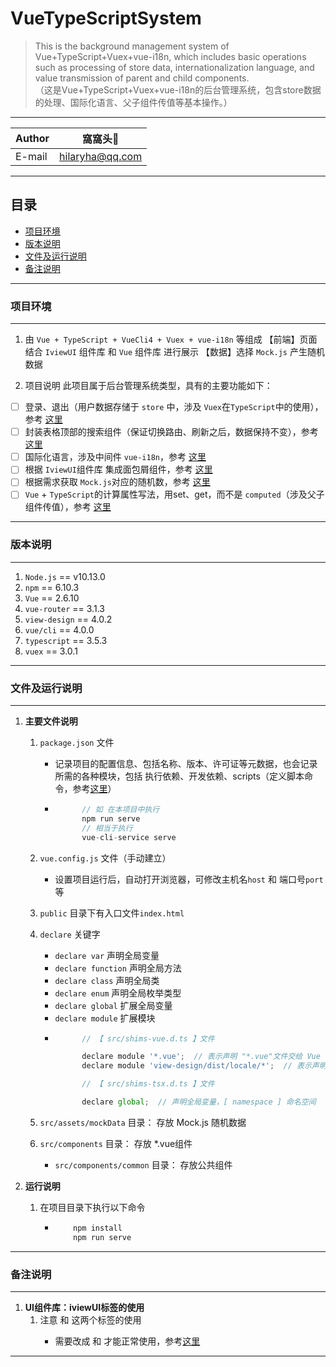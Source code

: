 # VueTypeScriptSystem
> This is the background management system of Vue+TypeScript+Vuex+vue-i18n, which includes basic operations such as processing of store data, internationalization language, and value transmission of parent and child components.  
（这是Vue+TypeScript+Vuex+vue-i18n的后台管理系统，包含store数据的处理、国际化语言、父子组件传值等基本操作。）

****
	
|Author|窩窩头:panda_face:|
|---|---
|E-mail|hilaryha@qq.com

****
## 目录
* [项目环境](#项目环境)
* [版本说明](#版本说明)
* [文件及运行说明](#文件及运行说明)
* [备注说明](#备注说明)

*****
### 项目环境
-----
1. 由 `Vue + TypeScript + VueCli4 + Vuex + vue-i18n` 等组成
  【前端】页面结合 `IviewUI` 组件库 和 `Vue` 组件库 进行展示
  【数据】选择 `Mock.js` 产生随机数据 

2. 项目说明
  此项目属于后台管理系统类型，具有的主要功能如下：  
  - [ ] 登录、退出（用户数据存储于 `store` 中，涉及 `Vuex`在`TypeScript`中的使用），参考 [这里](https://blog.csdn.net/weixin_42512937/article/details/103008382 "Vue + Vuex 存储本地数据 并 保证刷新不丢失")
  - [ ] 封装表格顶部的搜索组件（保证切换路由、刷新之后，数据保持不变），参考 [这里](https://blog.csdn.net/weixin_42512937/article/details/103008382 "Vue + Vuex 存储本地数据 并 保证刷新不丢失")
  - [ ] 国际化语言，涉及中间件 `vue-i18n`，参考 [这里](https://blog.csdn.net/weixin_42512937/article/details/103040311 "Vue + VueCli3 + TypeScript + IviewUI + Vuex， 实现国际化，即切换语言")
  - [ ] 根据 `IviewUI`组件库 集成面包屑组件，参考 [这里](https://blog.csdn.net/weixin_42512937/article/details/102971409 "Vue 之 VueCli3+TypeScript+IviewUI组件库，集成面包屑组件（根据路由菜单改变）")
  - [ ] 根据需求获取 `Mock.js`对应的随机数，参考 [这里](https://blog.csdn.net/weixin_42512937/article/details/102971496 "Vue 之 VueCli3 + TypeScript +IviewUI组件库，获取Mock.js随机数据（使用Mock.mock回调函数）")
  - [ ] `Vue` + `TypeScript`的计算属性写法，用set、get，而不是 `computed`（涉及父子组件传值），参考 [这里](https://blog.csdn.net/weixin_42512937/article/details/103051983 "Vue + TypeScript + VueCli3+ 通过set、get 获取计算属性，并用set修改Vuex中state属性值（区别于VueCli2 的computed属性，涉及父子组件传值）")  

*****
### 版本说明
-----
1. `Node.js` == v10.13.0
2. `npm` == 6.10.3
3. `Vue` == 2.6.10
4. `vue-router` == 3.1.3
5. `view-design` == 4.0.2
6. `vue/cli` == 4.0.0
7. `typescript` == 3.5.3
8. `vuex` == 3.0.1


*****
### 文件及运行说明
------
1. **主要文件说明**   
    1. `package.json` 文件  
        * 记录项目的配置信息、包括名称、版本、许可证等元数据，也会记录所需的各种模块，包括 执行依赖、开发依赖、scripts（定义脚本命令，参考[这里](http://www.ruanyifeng.com/blog/2016/10/npm_scripts.html "npm scripts 使用指南")）    
        * ```javascript  
                // 如 在本项目中执行 
                npm run serve
                // 相当于执行  
                vue-cli-service serve
          ```   

    2. `vue.config.js` 文件（手动建立）  
        * 设置项目运行后，自动打开浏览器，可修改主机名`host` 和 端口号`port`等  

    3. `public` 目录下有入口文件`index.html`  

    4. `declare` 关键字
        * `declare var` 声明全局变量  
        * `declare function` 声明全局方法  
        * `declare class` 声明全局类  
        * `declare enum` 声明全局枚举类型  
        * `declare global` 扩展全局变量  
        * `declare module` 扩展模块  
        * ```javascript  
                // 【 src/shims-vue.d.ts 】文件  

                declare module '*.vue';  // 表示声明 "*.vue"文件交给 Vue 模块处理
                declare module 'view-design/dist/locale/*';  // 表示声明 第三方 `view-design` 国际化 扩展模块

                // 【 src/shims-tsx.d.ts 】文件  

                declare global;  // 声明全局变量，[ namespace ] 命名空间
          ```  
    
    5. `src/assets/mockData` 目录： 存放 Mock.js 随机数据

    6. `src/components` 目录： 存放 *.vue组件
        * `src/components/common` 目录： 存放公共组件


2. **运行说明**
    1. 在项目目录下执行以下命令
        *  ```Bash 
               npm install  
               npm run serve  
           ```

*****
### 备注说明
-----
1. **UI组件库：iviewUI标签的使用**  
    1. 注意 <Switch> 和 <Circle> 这两个标签的使用
        * 需要改成 <i-switch>和 <i-circle>才能正常使用，参考[这里](https://www.iviewui.com/docs/guide/start "快速上手 - iVeiw")  


******